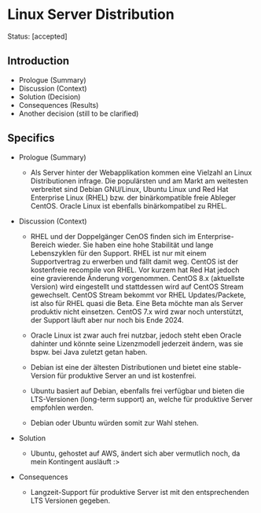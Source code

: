 # Linux Server Distribution

Status: [accepted]

## Introduction

- Prologue (Summary)
- Discussion (Context)
- Solution (Decision)
- Consequences (Results)
- Another decision (still to be clarified)

## Specifics

- Prologue (Summary)

  - Als Server hinter der Webapplikation kommen eine Vielzahl an Linux Distributionen infrage.
Die populärsten und am Markt am weitesten verbreitet sind Debian GNU/Linux, Ubuntu Linux und Red Hat
Enterprise Linux (RHEL) bzw. der binärkompatible freie Ableger CentOS. Oracle Linux ist ebenfalls
binärkompatibel zu RHEL.

- Discussion (Context)

  - RHEL und der Doppelgänger CenOS finden sich im Enterprise-Bereich wieder. Sie haben eine hohe Stabilität und
lange Lebenszyklen für den Support. RHEL ist nur mit einem Supportvertrag zu erwerben und fällt damit weg.
CentOS ist der kostenfreie recompile von RHEL. Vor kurzem hat Red Hat jedoch eine gravierende Änderung
vorgenommen. CentOS 8.x (aktuellste Version) wird eingestellt und stattdessen wird auf CentOS Stream
gewechselt. CentOS Stream bekommt vor RHEL Updates/Packete, ist also für RHEL quasi die Beta. Eine Beta
möchte man als Server produktiv nicht einsetzen. CentOS 7.x wird zwar noch unterstützt, der Support läuft
aber nur noch bis Ende 2024.

  - Oracle Linux ist zwar auch frei nutzbar, jedoch steht eben Oracle dahinter und könnte seine Lizenzmodell
jederzeit ändern, was sie bspw. bei Java zuletzt getan haben.

  - Debian ist eine der ältesten Distributionen und bietet eine stable-Version für produktive Server an und ist
kostenfrei.

  - Ubuntu basiert auf Debian, ebenfalls frei verfügbar und bieten die LTS-Versionen (long-term support) an,
welche für produktive Server empfohlen werden.

  - Debian oder Ubuntu würden somit zur Wahl stehen.

- Solution
  - Ubuntu, gehostet auf AWS, ändert sich aber vermutlich noch, da mein Kontingent ausläuft :>

- Consequences
  - Langzeit-Support für produktive Server ist mit den entsprechenden LTS Versionen gegeben.
